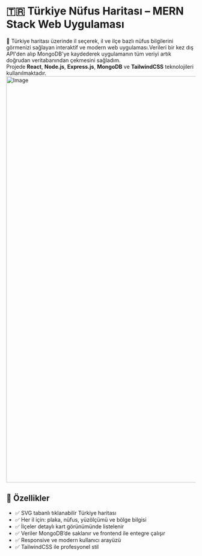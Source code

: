 # 🇹🇷 Türkiye Nüfus Haritası – MERN Stack Web Uygulaması
📌 Türkiye haritası üzerinde il seçerek, il ve ilçe bazlı nüfus bilgilerini görmenizi sağlayan interaktif ve modern web uygulaması.Verileri bir kez dış API'den alıp MongoDB'ye kaydederek uygulamanın tüm veriyi artık doğrudan veritabanından çekmesini sağladım.  
Projede **React**, **Node.js**, **Express.js**, **MongoDB** ve **TailwindCSS** teknolojileri kullanılmaktadır.
<img width="1078" alt="Image" src="https://github.com/user-attachments/assets/6fbfa16e-42b9-4014-869d-b35e8f6e53f1" />



## 🚀 Özellikler

- ✅ SVG tabanlı tıklanabilir Türkiye haritası
- ✅ Her il için: plaka, nüfus, yüzölçümü ve bölge bilgisi
- ✅ İlçeler detaylı kart görünümünde listelenir
- ✅ Veriler MongoDB’de saklanır ve frontend ile entegre çalışır
- ✅ Responsive ve modern kullanıcı arayüzü
- ✅ TailwindCSS ile profesyonel stil

